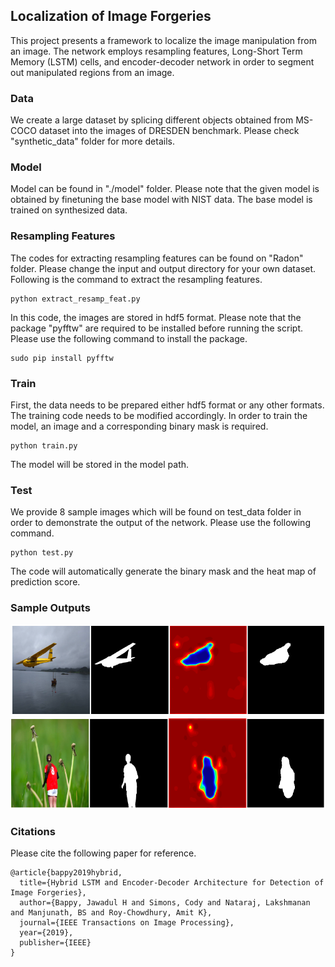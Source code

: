 
## Localization of Image Forgeries

This project presents a framework to localize the image manipulation from an image. The network employs resampling features, Long-Short Term Memory (LSTM) cells, and encoder-decoder network in order to segment out manipulated regions from an image. 


### Data
We create a large dataset by splicing different objects obtained from MS-COCO dataset into the images of DRESDEN benchmark. Please check "synthetic_data" folder for more details.


### Model
Model can be found in "./model" folder. Please note that the given model is obtained by finetuning the base model with NIST data. The base model is trained on synthesized data.


### Resampling Features 
The codes for extracting resampling features can be found on "Radon" folder. Please change the input and output directory for your own dataset. Following is the command to extract the resampling features.

```
python extract_resamp_feat.py
```
In this code, the images are stored in hdf5 format. Please note that the package "pyfftw" are required to be installed before running the script. Please use the following command to install the package.  
```
sudo pip install pyfftw
```

### Train

First, the data needs to be prepared either hdf5 format or any other formats. The training code needs to be modified accordingly. In order to train the model, an image and a corresponding binary mask is required.   

```
python train.py
```
The model will be stored in the model path. 

### Test
We provide 8 sample images which will be found on test_data folder in order to demonstrate the output of the network. Please use the following command. 
```
python test.py
```
The code will automatically generate the binary mask and the heat map of prediction score.

### Sample Outputs
![Screenshot](output.png)
![Screenshot](output1.png)

### Citations
Please cite the following paper for reference. 
```
@article{bappy2019hybrid,
  title={Hybrid LSTM and Encoder-Decoder Architecture for Detection of Image Forgeries},
  author={Bappy, Jawadul H and Simons, Cody and Nataraj, Lakshmanan and Manjunath, BS and Roy-Chowdhury, Amit K},
  journal={IEEE Transactions on Image Processing},
  year={2019},
  publisher={IEEE}
}
```

